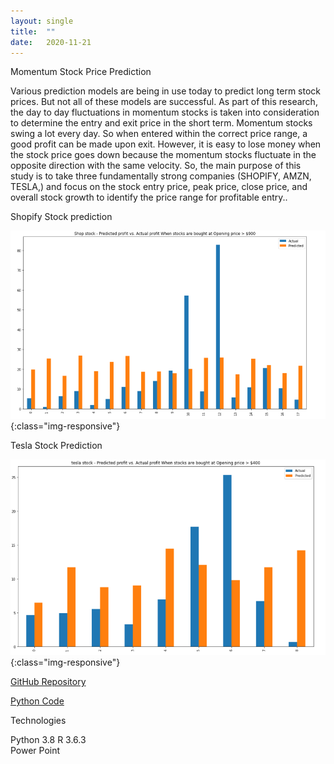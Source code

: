 ```yaml
---
layout: single
title:  ""
date:   2020-11-21
---
```


Momentum Stock Price Prediction

Various prediction models are being in use today to predict long term stock prices. But not all of these models are successful. As part of this research, the day to day fluctuations in momentum stocks is taken into consideration to determine the entry and exit price in the short term. Momentum stocks swing a lot every day. So when entered within the correct price range, a good profit can be made upon exit. However, it is easy to lose money when the stock price goes down because the momentum stocks fluctuate in the opposite direction with the same velocity. So, the main purpose of this study is to take three fundamentally strong companies (SHOPIFY, AMZN, TESLA,) and focus on the stock entry price, peak price, close price, and overall stock growth to identify the price range for profitable entry..

Shopify Stock prediction

![image-3](/images/StockPred1.PNG){:class="img-responsive"}

Tesla Stock Prediction

![image-4](/images/StockPred2.PNG){:class="img-responsive"}


[GitHub Repository](https://github.com/databinary/MomentumStockPricePrediction)

[Python Code](hhttps://github.com/databinary/MomentumStockPricePrediction/blob/main/Stock_Prediction.ipynb)

Technologies

Python 3.8
R 3.6.3  
Power Point
